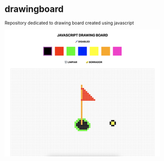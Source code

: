 # drawingboard
Repository dedicated to drawing board created using javascript

![Drawing Board Image](./drawing.png)